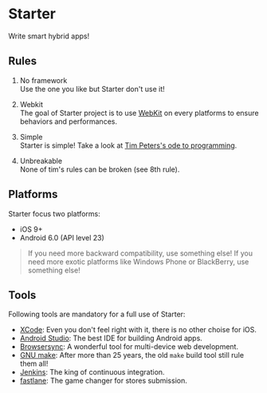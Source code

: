 # Starter
Write smart hybrid apps!

## Rules

1. No framework  
   Use the one you like but Starter don't use it!

2. Webkit  
   The goal of Starter project is to use [WebKit][WebKit] on every platforms to ensure behaviors and performances.

3. Simple  
   Starter is simple! Take a look at [Tim Peters's ode to programming][Tim Peters's ode to programming].

4. Unbreakable  
   None of tim's rules can be broken (see 8th rule).

## Platforms

Starter focus two platforms:

* iOS 9+
* Android 6.0 (API level 23)

> If you need more backward compatibility, use something else!
> If you need more exotic platforms like Windows Phone or BlackBerry, use something else!

## Tools

Following tools are mandatory for a full use of Starter:

* [XCode][XCode]: Even you don't feel right with it, there is no other choise for iOS.
* [Android Studio][Android Studio]: The best IDE for building Android apps.
* [Browsersync][Browsersync]: A wonderful tool for multi-device web development.
* [GNU make][GNU make]: After more than 25 years, the old `make` build tool still rule them all!
* [Jenkins][Jenkins]: The king of continuous integration.
* [fastlane][fastlane]: The game changer for stores submission.

[WebKit]: https://webkit.org/ "WebKit"
[Tim Peters's ode to programming]: https://www.python.org/dev/peps/pep-0020/ "The zen of python"
[XCode]: https://itunes.apple.com/en/app/xcode/id497799835?mt=12 "XCode"
[Android Studio]: https://developer.android.com/studio/index.html "Android Studio"
[Browsersync]: https://www.browsersync.io/ "Browsersync"
[GNU make]: https://www.gnu.org/software/make/manual/make.html "GNU make"
[Jenkins]: https://jenkins.io/ "Jenkins"
[fastlane]: https://fastlane.tools/ "fastlane"
